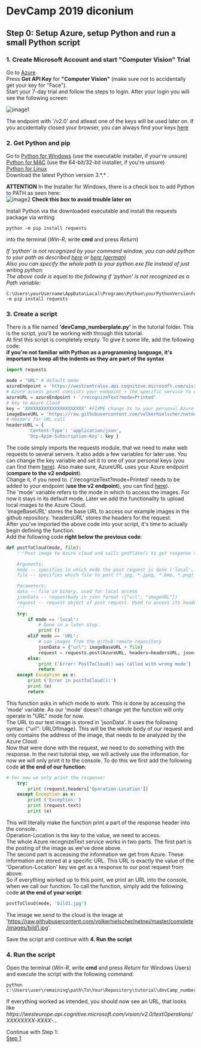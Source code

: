 # DevCamp 2019 diconium

## Step 0: Setup Azure, setup Python and run a small Python script

### 1. Create Microsoft Account and start "Computer Vision" Trial

Go to [Azure](https://azure.microsoft.com/en-us/try/cognitive-services/?api=computer-vision)  
Press **Get API Key** for **"Computer Vision"** (make sure not to accidentally get your key for "Face").  
Start your 7-day trial and follow the steps to login.
After your login you will see the following screen:  

![image1](https://raw.githubusercontent.com/volkerhielscher/netnei/master/tutorial/step_0/TutorialImages/KeysTrial.jpg)  

The endpoint with '/v2.0' and atleast one of the keys will be used later on.
If you accidentally closed your browser, you can always find your keys [here](https://azure.microsoft.com/en-us/try/cognitive-services/)  

### 2. Get Python and pip

Go to [Python for Windows](https://www.python.org/downloads/windows/) (use the executable installer, if your're unsure)  
[Python for MAC](https://www.python.org/downloads/mac-osx/) (use the 64-bit/32-bit installer, if you're unsure)  
[Python for Linux](https://www.python.org/downloads/source/)  
Download the latest Python version 3.\*.\* .  

**ATTENTION** In the Installer for Windows, there is a check box to add Python to PATH as seen here:  
![image2](https://raw.githubusercontent.com/volkerhielscher/netnei/master/tutorial/step_0/TutorialImages/python.jpg)
**Check this box to avoid trouble later on**  

Install Python via the downloaded executable and install the requests package via writing

    python -m pip install requests  

into the terminal (*Win-R*, write **cmd** and press *Return*)  

*If 'python' is not recognized by your command window, you can add python to your path as described [here](https://www.architectryan.com/2018/03/17/add-to-the-path-on-windows-10/) or [here (german)](https://bodo-schoenfeld.de/umgebungsvariablen-in-windows-10-bearbeiten/)*  
*Also you can specify the whole path to your python.exe file instead of just writing python:*  
*The above code is equal to the following if 'python' is not recognized as a Path variable:*

    C:\Users\yourUsername\AppData\Local\Programs\Python\yourPythonVersionFolder\python.exe -m pip install requests

### 3. Create a script

There is a file named **'devCamp_numberplate.py'** in the tutorial folder. This is the script, you'll be working with through this tutorial.  
At first this script is completely empty. To give it some life, add the following code:  
**if you're not familiar with Python as a programming language, it's important to keep all the indents as they are part of the syntax**  

```python
import requests

mode = "URL" # default mode
azureEndpoint = 'https://westcentralus.api.cognitive.microsoft.com/vision/v2.0' #TODO replace with your endpoint if needed
# Azure access point consists your endpoint + the specific service to use
azureURL = azureEndpoint + '/recognizeText?mode=Printed'
# key to Azure Cloud
key = 'XXXXXXXXXXXXXXXXXXXXXX' #FIXME change Xs to your personal Azure resource key.
imageBaseURL = 'https://raw.githubusercontent.com/volkerhielscher/netnei/master/complete/images/'
# Headers for URL call
headersURL = {
        'Content-Type': 'application/json',
        'Ocp-Apim-Subscription-Key': key }
```

The code simply imports the requests module, that we need to make web requests to several servers. It also adds a few variables for later use.
You can change the key variable and set it to one of your personal keys (you can find them [here](https://azure.microsoft.com/en-us/try/cognitive-services/)). Also make sure, AzureURL uses your Azure endpoint (**compare to the v2 endpoint**).  
Change it, if you need to. ('/recognizeText?mode=Printed' needs to be added to your endpoint (**use the v2 endpoint**), you can find [here](https://azure.microsoft.com/en-us/try/cognitive-services/)).  
The 'mode' variable refers to the mode in which to access the images. For now it stays in its default mode. Later we add the functionality to upload local images to the Azure Cloud.  
'imageBaseURL' stores the base URL to access our example images in the github repository. 'headersURL' stores the headers for the request.  
After you've imported the above code into your script, it's time to actually begin defining the function.  
Add the following code **right below the previous code**:  

```python
def postToCloud(mode, file):
    '''Post image to Azure cloud and calls getPlate() to get response text.

    Arguments:
    mode -- specifies in which mode the post request is done ('local', 'URL')
    file -- specifies which file to post (*.jpg, *.jpeg, *.bmp, *.png)

    Parameters:
    data -- file in binary, used for local access
    jsonData -- requestbody in json format ({"url": "imageURL"})
    request -- request object of post request. Used to access its headers (request.headers)
    '''
    try:
        if mode == 'local':
            # Done in a later step.
            print ()
        elif mode == 'URL':
            # use images from the github remote repository
            jsonData = {"url": imageBaseURL + file}
            request = requests.post(AzureURL, headers=headersURL, json=jsonData, timeout=10)
        else:
            print ('Error: PostToCloud() was called with wrong mode')
            return
    except Exception as e:
        print ('Error in postToCloud():')
        print (e)
        return
```

This function asks in which mode to work. This is done by accessing the 'mode' variable. As our 'mode' doesn't change yet the function will only operate in "URL" mode for now.  
The URL to our test image is stored in 'jsonData'. It uses the following syntax: {"url": URLOfImage}. This will be the whole body of our request and only contains the address of the image, that needs to be analyzed by the Azure Cloud.  
Now that were done with the request, we need to do something with the response. In the next tutorial step, we will actively use the information, for now we will only print it to the console.
To do this we first add the following code **at the end of our function**:  

```python
# For now we only print the response:
    try:
        print (request.headers['Operation-Location'])
    except Exception as e:
        print ('Exception:')
        print (request.text)
        print (e)

```

This will literally make the function print a part of the response header into the console.  
Operation-Location is the key to the value, we need to access.  
The whole Azure recognizeText service works in two parts. The first part is the posting of the image as we've done above.  
The second part is accessing the information we get from Azure. These information are stored at a specific URL. This URL is exactly the value of the 'Operation-Location' key we get as a response to our post request from above.  
So if everything worked up to this point, we print an URL into the console, when we call our function. To call the function, simply add the following code **at the end of your script**:  

```python
postToCloud(mode, 'bild1.jpg')
```

The image we send to the cloud is the image at 'https://raw.githubusercontent.com/volkerhielscher/netnei/master/complete/images/bild1.jpg'.  

Save the script and continue with **4. Run the script**

### 4. Run the script

Open the terminal (*Win-R*, write **cmd** and press *Return* for Windows Users) and execute the script with the following command:  

    python c:\Users\user\remaining\path\To\Your\Repository\tutorial\devCamp_numberplate.py

If everything worked as intended, you should now see an URL, that looks like  
*https://<i></i>westeurope.api.cognitive.microsoft.com/vision/v2.0/textOperations/XXXXXXXX-XXXX-...*  

Continue with Step 1:  
[Step 1](https://github.com/volkerhielscher/netnei/blob/master/tutorial/step_1/)
